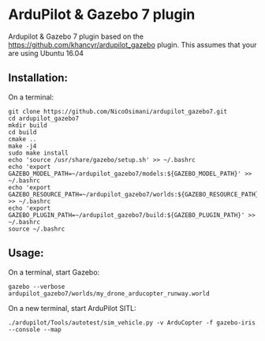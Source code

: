 # ArduPilot & Gazebo 7 plugin

Ardupilot & Gazebo 7 plugin based on the https://github.com/khancyr/ardupilot_gazebo plugin. This assumes that your are using Ubuntu 16.04

## Installation:

On a terminal:
````
git clone https://github.com/NicoOsimani/ardupilot_gazebo7.git
cd ardupilot_gazebo7
mkdir build
cd build
cmake ..
make -j4
sudo make install
echo 'source /usr/share/gazebo/setup.sh' >> ~/.bashrc
echo 'export GAZEBO_MODEL_PATH=~/ardupilot_gazebo7/models:${GAZEBO_MODEL_PATH}' >> ~/.bashrc
echo 'export GAZEBO_RESOURCE_PATH=~/ardupilot_gazebo7/worlds:${GAZEBO_RESOURCE_PATH}' >> ~/.bashrc
echo 'export GAZEBO_PLUGIN_PATH=~/ardupilot_gazebo7/build:${GAZEBO_PLUGIN_PATH}' >> ~/.bashrc
source ~/.bashrc
````

## Usage:

On a terminal, start Gazebo:
````
gazebo --verbose ardupilot_gazebo7/worlds/my_drone_arducopter_runway.world
````

On a new terminal, start ArduPilot SITL:
````
./ardupilot/Tools/autotest/sim_vehicle.py -v ArduCopter -f gazebo-iris --console --map
````
